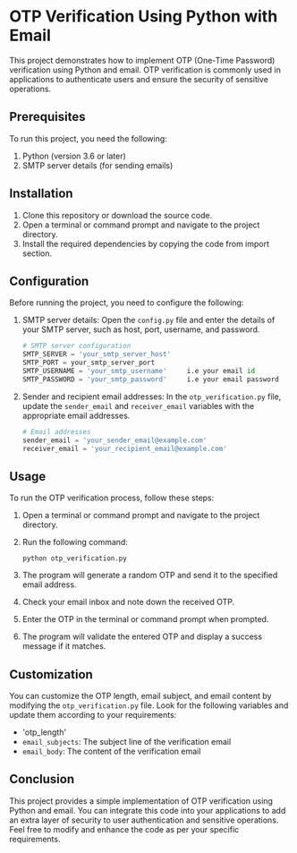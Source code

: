 # OTP Verification Using Python with Email

This project demonstrates how to implement OTP (One-Time Password) verification using Python and email. OTP verification is commonly used in applications to authenticate users and ensure the security of sensitive operations.

## Prerequisites

To run this project, you need the following:

1. Python (version 3.6 or later)
2. SMTP server details (for sending emails)

## Installation

1. Clone this repository or download the source code.
2. Open a terminal or command prompt and navigate to the project directory.
3. Install the required dependencies by copying the code from import section.

  
## Configuration

Before running the project, you need to configure the following:

1. SMTP server details: Open the `config.py` file and enter the details of your SMTP server, such as host, port, username, and password.

   ```python
   # SMTP server configuration
   SMTP_SERVER = 'your_smtp_server_host'
   SMTP_PORT = your_smtp_server_port
   SMTP_USERNAME = 'your_smtp_username'     i.e your email id
   SMTP_PASSWORD = 'your_smtp_password'     i.e your email password
   ```

2. Sender and recipient email addresses: In the `otp_verification.py` file, update the `sender_email` and `receiver_email` variables with the appropriate email addresses.

   ```python
   # Email addresses
   sender_email = 'your_sender_email@example.com'
   receiver_email = 'your_recipient_email@example.com'
   ```

## Usage

To run the OTP verification process, follow these steps:

1. Open a terminal or command prompt and navigate to the project directory.
2. Run the following command:

   ```
   python otp_verification.py
   ```

3. The program will generate a random OTP and send it to the specified email address.
4. Check your email inbox and note down the received OTP.
5. Enter the OTP in the terminal or command prompt when prompted.
6. The program will validate the entered OTP and display a success message if it matches.

## Customization

You can customize the OTP length, email subject, and email content by modifying the `otp_verification.py` file. Look for the following variables and update them according to your requirements:

- 'otp_length'
- `email_subjects`: The subject line of the verification email
- `email_body`: The content of the verification email

## Conclusion

This project provides a simple implementation of OTP verification using Python and email. You can integrate this code into your applications to add an extra layer of security to user authentication and sensitive operations. Feel free to modify and enhance the code as per your specific requirements.